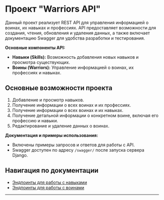 # Проект "Warriors API"

Данный проект реализует REST API для управления информацией о воинах, их навыках и профессиях. API предоставляет возможности для создания, чтения, обновления и удаления данных, а также включает документацию Swagger для удобства разработки и тестирования.

**Основные компоненты API:**
- **Навыки (Skills):** Возможность добавления новых навыков и просмотра существующих.
- **Воины (Warriors):** Управление информацией о воинах, их профессиях и навыках.

## Основные возможности проекта

1. Добавление и просмотр навыков.
2. Получение информации о всех воинах и их профессиях.
3. Получение информации о всех воинах и их навыках.
4. Получение детальной информации о конкретном воине, включая его профессию и навыки.
5. Редактирование и удаление данных о воинах.

**Документация и примеры использования:** 
- Включены примеры запросов и ответов для работы с API.
- Swagger доступен по адресу `/swagger/` после запуска сервера Django.

## Навигация по документации

- [Эндпоинты для работы с навыками](skills.md)
- [Эндпоинты для работы с воинами](warriors.md)

---

